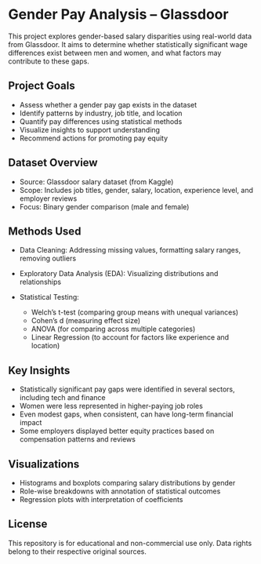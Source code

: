 


# Gender Pay Analysis – Glassdoor

This project explores gender-based salary disparities using real-world data from Glassdoor. It aims to determine whether statistically significant wage differences exist between men and women, and what factors may contribute to these gaps.



## Project Goals

* Assess whether a gender pay gap exists in the dataset
* Identify patterns by industry, job title, and location
* Quantify pay differences using statistical methods
* Visualize insights to support understanding
* Recommend actions for promoting pay equity



## Dataset Overview

* Source: Glassdoor salary dataset (from Kaggle)
* Scope: Includes job titles, gender, salary, location, experience level, and employer reviews
* Focus: Binary gender comparison (male and female)



## Methods Used

* Data Cleaning: Addressing missing values, formatting salary ranges, removing outliers
* Exploratory Data Analysis (EDA): Visualizing distributions and relationships
* Statistical Testing:

  * Welch’s t-test (comparing group means with unequal variances)
  * Cohen’s d (measuring effect size)
  * ANOVA (for comparing across multiple categories)
  * Linear Regression (to account for factors like experience and location)



## Key Insights

* Statistically significant pay gaps were identified in several sectors, including tech and finance
* Women were less represented in higher-paying job roles
* Even modest gaps, when consistent, can have long-term financial impact
* Some employers displayed better equity practices based on compensation patterns and reviews



## Visualizations

* Histograms and boxplots comparing salary distributions by gender
* Role-wise breakdowns with annotation of statistical outcomes
* Regression plots with interpretation of coefficients



## License

This repository is for educational and non-commercial use only.
Data rights belong to their respective original sources.



